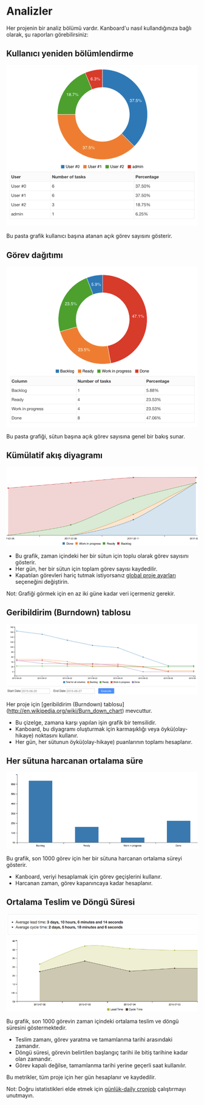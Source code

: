 Analizler
=========

Her projenin bir analiz bölümü vardır. Kanboard'u nasıl kullandığınıza bağlı olarak, şu raporları görebilirsiniz:

Kullanıcı yeniden bölümlendirme
----------------

![User repartition](../screenshots/user-repartition.png)

Bu pasta grafik kullanıcı başına atanan açık görev sayısını gösterir.

Görev dağıtımı
-----------------

![Task distribution](../screenshots/task-distribution.png)

Bu pasta grafiği, sütun başına açık görev sayısına genel bir bakış sunar.

Kümülatif akış diyagramı
-----------------------

![Cumulative flow diagram](../screenshots/cfd.png)

- Bu grafik, zaman içindeki her bir sütun için toplu olarak görev sayısını gösterir.
- Her gün, her bir sütun için toplam görev sayısı kaydedilir.
- Kapatılan görevleri hariç tutmak istiyorsanız [global proje ayarları](project-configuration.markdown) seçeneğini değiştirin.

Not: Grafiği görmek için en az iki güne kadar veri içermeniz gerekir.

Geribildirim (Burndown) tablosu
---------------

![Burndown chart](../screenshots/burndown-chart.png)

Her proje için [geribildirim (Burndown) tablosu] (http://en.wikipedia.org/wiki/Burn_down_chart) mevcuttur.

- Bu çizelge, zamana karşı yapılan işin grafik bir temsilidir.
- Kanboard, bu diyagramı oluşturmak için karmaşıklığı veya öykü(olay-hikaye) noktasını kullanır.
- Her gün, her sütunun öykü(olay-hikaye) puanlarının toplamı hesaplanır.

Her sütuna harcanan ortalama süre
-----------------------------------

![Average time spent into each column](../screenshots/average-time-spent-into-each-column.png)

Bu grafik, son 1000 görev için her bir sütuna harcanan ortalama süreyi gösterir.

- Kanboard, veriyi hesaplamak için görev geçişlerini kullanır.
- Harcanan zaman, görev kapanıncaya kadar hesaplanır.

Ortalama Teslim ve Döngü Süresi
---------------------------

![Average time spent into each column](../screenshots/average-lead-cycle-time.png)

Bu grafik, son 1000 görevin zaman içindeki ortalama teslim ve döngü süresini göstermektedir.

- Teslim zamanı, görev yaratma ve tamamlanma tarihi arasındaki zamandır.
- Döngü süresi, görevin belirtilen başlangıç tarihi ile bitiş tarihine kadar olan zamandır.
- Görev kapalı değilse, tamamlanma tarihi yerine geçerli saat kullanılır.

Bu metrikler, tüm proje için her gün hesaplanır ve kaydedilir.

Not: Doğru istatistikleri elde etmek için [günlük-daily cronjob](cronjob.markdown) çalıştırmayı unutmayın.

